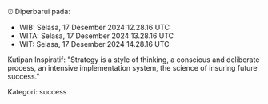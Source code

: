 ⏰ Diperbarui pada:
- WIB: Selasa, 17 Desember 2024 12.28.16 UTC
- WITA: Selasa, 17 Desember 2024 13.28.16 UTC
- WIT: Selasa, 17 Desember 2024 14.28.16 UTC

Kutipan Inspiratif:
"Strategy is a style of thinking, a conscious and deliberate process, an intensive implementation system, the science of insuring future success."


Kategori: success

